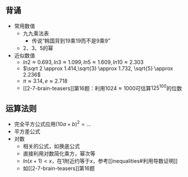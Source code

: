 ## 背诵
- 常用数值
  - 九九乘法表
    - 传说“韩国背到19乘19而不是9乘9”
  - 2、3、5的幂
- 近似数值
  - $ln2\approx 0.693, ln3\approx 1.099,ln5\approx 1.609, ln10\approx 2.303$
  - $\sqrt 2 \approx 1.414,\sqrt{3} \approx 1.732, \sqrt{5} \approx 2.236$
  - $\pi \approx 3.14, e\approx 2.718$
  - [[2-7-brain-teasers]]第16题：利用$1024\approx 1000$可估算$125^{100}$的位数
## 运算法则
- 完全平方公式应用$(10a+b)^2=...$
- 平方差公式
- 对数
  - 相关的公式，如换底公式
  - 直接利用对数简化乘方，幂次等
  - $ln(x+1)<x$，在1附近约等于$x$，参考[[inequalities#利用导数证明]]
  - 如[[2-7-brain-teasers]]第16题